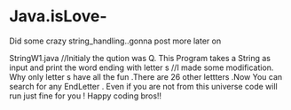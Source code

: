 # Java.isLove-
Did some crazy string_handling..gonna post more later on 


StringW1.java 
//Initialy the qution was Q. This Program takes a String as input and print the word ending with letter s
//I made some modification. Why only letter s have all the fun .There are 26 other lettters .Now You can search for any EndLetter .
Even if you are not from this universe code will run just fine for you ! Happy coding bros!!
